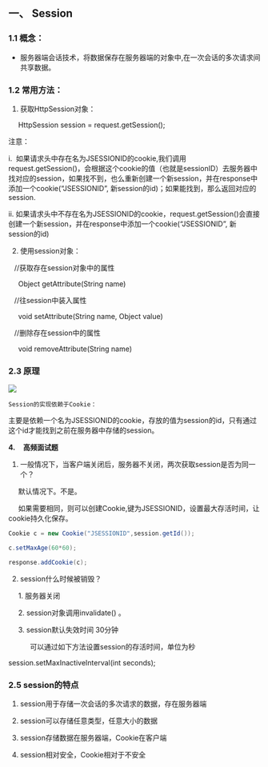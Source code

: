 
## 一、 Session

### 1.1 概念：

- 服务器端会话技术，将数据保存在服务器端的对象中,在一次会话的多次请求间共享数据。

### 1.2 常用方法：

1. 获取HttpSession对象：

     HttpSession session = request.getSession();

注意：

 i.  如果请求头中存在名为JSESSIONID的cookie,我们调用request.getSession()，会根据这个cookie的值（也就是sessionID）去服务器中找对应的session，如果找不到，也么重新创建一个新session，并在response中添加一个cookie(“JSESSIONID”, 新session的id)；如果能找到，那么返回对应的session.

ii. 如果请求头中不存在名为JSESSIONID的cookie，request.getSession()会直接创建一个新session，并在response中添加一个cookie(“JSESSIONID”, 新session的id)

2. 使用session对象：

   //获取存在session对象中的属性

     Object getAttribute(String name) 

   //往session中装入属性

     void setAttribute(String name, Object value)

   //删除存在session中的属性

     void removeAttribute(String name)      

### 2.3 原理

![](file:///C:/Users/mikey/AppData/Local/Temp/msohtmlclip1/01/clip_image002.jpg)

`Session的实现依赖于Cookie：`

主要是依赖一个名为JSESSIONID的cookie，存放的值为session的id，只有通过这个id才能找到之前在服务器中存储的session。

**4.**    **高频面试题**

1. 一般情况下，当客户端关闭后，服务器不关闭，两次获取session是否为同一个？

     默认情况下。不是。

     如果需要相同，则可以创建Cookie,键为JSESSIONID，设置最大存活时间，让cookie持久化保存。
```java
Cookie c = new Cookie("JSESSIONID",session.getId());

c.setMaxAge(60*60);

response.addCookie(c);
```

2. session什么时候被销毁？

     1. 服务器关闭

     2. session对象调用invalidate() 。

     3. session默认失效时间 30分钟

           可以通过如下方法设置session的存活时间，单位为秒

session.setMaxInactiveInterval(int seconds);

### 2.5  session的特点

1. session用于存储一次会话的多次请求的数据，存在服务器端

2. session可以存储任意类型，任意大小的数据

3. session存储数据在服务器端，Cookie在客户端

4. session相对安全，Cookie相对于不安全
